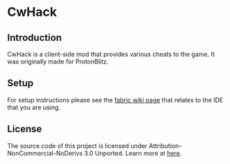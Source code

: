 # CwHack

## Introduction

CwHack is a client-side mod that provides various cheats to the game.
It was originally made for ProtonBlitz.

## Setup

For setup instructions please see the [fabric wiki page](https://fabricmc.net/wiki/tutorial:setup) that relates to the IDE that you are using.

## License

The source code of this project is licensed under Attribution-NonCommercial-NoDerivs 3.0 Unported. Learn more at [here](https://creativecommons.org/licenses/by-nc-nd/3.0/ "license").
